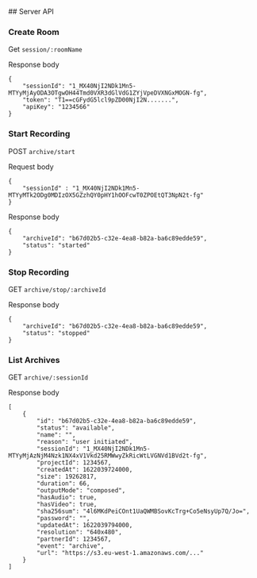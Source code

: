 ## Server API

### Create Room

Get `session/:roomName`

Response body

```
{
    "sessionId": "1_MX40NjI2NDk1Mn5-MTYyMjAyODA3OTgwOH44Tmd0VXR3dGlVdG1ZYjVpeDVXNGxMOGN-fg",
    "token": "T1==cGFydG5lcl9pZD00NjI2N.......",
    "apiKey": "1234566"
}
```

### Start Recording

POST `archive/start`

Request body

```
{
    "sessionId" : "1_MX40NjI2NDk1Mn5-MTYyMTk2ODg0MDIzOX5GZzhQY0pHY1hOOFcwT0ZPOEtQT3NpN2t-fg"
}
```

Response body

```
{
    "archiveId": "b67d02b5-c32e-4ea8-b82a-ba6c89edde59",
    "status": "started"
}
```

### Stop Recording

GET `archive/stop/:archiveId`

Response body

```
{
    "archiveId": "b67d02b5-c32e-4ea8-b82a-ba6c89edde59",
    "status": "stopped"
}
```

### List Archives

GET `archive/:sessionId`

Response body

```
[
    {
        "id": "b67d02b5-c32e-4ea8-b82a-ba6c89edde59",
        "status": "available",
        "name": "",
        "reason": "user initiated",
        "sessionId": "1_MX40NjI2NDk1Mn5-MTYyMjAzNjM4Nzk1NX4xV1Vkd25RMWwyZkRicWtLVGNVd1BVd2t-fg",
        "projectId": 1234567,
        "createdAt": 1622039724000,
        "size": 19262817,
        "duration": 66,
        "outputMode": "composed",
        "hasAudio": true,
        "hasVideo": true,
        "sha256sum": "4l6MKdPeiCOnt1UaQWMBSovKcTrg+Co5eNsyUp7Q/Jo=",
        "password": "",
        "updatedAt": 1622039794000,
        "resolution": "640x480",
        "partnerId": 1234567,
        "event": "archive",
        "url": "https://s3.eu-west-1.amazonaws.com/..."
    }
]
```
